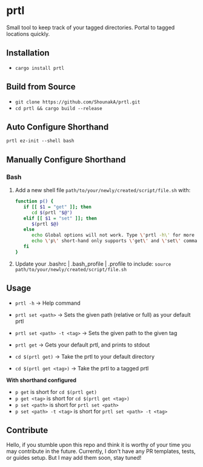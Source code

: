 # prtl
Small tool to keep track of your tagged directories. Portal to tagged locations quickly.

## Installation
- ```cargo install prtl```

## Build from Source
- ```git clone https://github.com/ShounakA/prtl.git```
- ```cd prtl && cargo build --release```

## Auto Configure Shorthand
```prtl ez-init --shell bash```
## Manually Configure Shorthand

### Bash
1. Add a new shell file `path/to/your/newly/created/script/file.sh` with: 
   ```bash
   function p() {
      if [[ $1 = "get" ]]; then 
         cd $(prtl "$@")
      elif [[ $1 = "set" ]]; then
         $(prtl $@)
      else
         echo Global options will not work. Type \'prtl -h\' for more info.
         echo \'p\' short-hand only supports \'get\' and \'set\' commands. 
      fi
   }
   ```
2. Update your .bashrc | .bash_profile | .profile to include:
``` source path/to/your/newly/created/script/file.sh ```

## Usage

- ```prtl -h``` -> Help command
- ```prtl set <path>``` -> Sets the given path (relative or full) as your default prtl
- ```prtl set <path> -t <tag>``` -> Sets the given path to the given tag


- ```prtl get``` -> Gets your default prtl, and prints to stdout
- ```cd $(prtl get)``` -> Take the prtl to your default directory
- ```cd $(prtl get <tag>)``` -> Take the prtl to a tagged prtl

__With shorthand configured__ 
 - ```p get``` is short for ```cd $(prtl get)```
 - ```p get <tag>``` is short for ```cd $(prtl get <tag>)```
 - ```p set <path>``` is short for ```prtl set <path>```
 - ```p set <path> -t <tag>``` is short for ```prtl set <path> -t <tag>```

## Contribute
Hello, if you stumble upon this repo and think it is worthy of your time you may contribute in the future.
Currently, I don't have any PR templates, tests, or guides setup. But I may add them soon, stay tuned!  